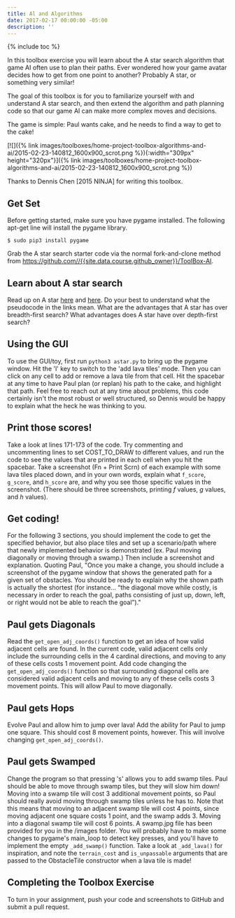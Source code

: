 ```yaml
---
title: Al and Algorithms
date: 2017-02-17 00:00:00 -05:00
description: ''
---
```


{% include toc %}

In this toolbox exercise you will learn about the A star search algorithm that
game AI often use to plan their paths. Ever wondered how your game avatar
decides how to get from one point to another? Probably A star, or something
very similar!

The goal of this toolbox is for you to familiarize yourself with and
understand A star search, and then extend the algorithm and path planning code
so that our game AI can make more complex moves and decisions.

The game is simple: Paul wants cake, and he needs to find a way to get to the
cake!

[![]({% link images/toolboxes/home-project-toolbox-algorithms-and-ai/2015-02-23-140812_1600x900_scrot.png %}){:width="309px" height="320px"}]({% link images/toolboxes/home-project-toolbox-algorithms-and-ai/2015-02-23-140812_1600x900_scrot.png %})

Thanks to Dennis Chen [2015 NINJA] for writing this toolbox.

## Get Set

Before getting started, make sure you have pygame installed. The following
apt-get line will install the pygame library.

    $ sudo pip3 install pygame

Grab the A star search starter code via the normal fork-and-clone method from
<https://github.com//{{site.data.course.github_owner}}/ToolBox-AI>.

## Learn about A star search

Read up on A star [here](http://web.mit.edu/eranki/www/tutorials/search/) and
[here](http://www.raywenderlich.com/4946/introduction-to-a-pathfinding). Do
your best to understand what the pseudocode in the links mean. What are the
advantages that A star has over breadth-first search? What advantages does A
star have over depth-first search?

## Using the GUI

To use the GUI/toy, first run `python3 astar.py` to bring up the pygame window.
Hit the 'l' key to switch to the 'add lava tiles' mode. Then you can click on
any cell to add or remove a lava tile from that cell. Hit the spacebar at any
time to have Paul plan (or replan) his path to the cake, and highlight that
path. Feel free to reach out at any time about problems, this code certainly
isn't the most robust or well structured, so Dennis would be happy to explain
what the heck he was thinking to you.

## Print those scores!

Take a look at lines 171-173 of the code. Try commenting and uncommenting
lines to set COST_TO_DRAW to different values, and run the code to see the
values that are printed in each cell when you hit the spacebar. Take a
screenshot (Fn + Print Scrn) of each example with some lava tiles placed down,
and in your own words, explain what `f_score`, `g_score`, and `h_score` are, and why
you see those specific values in the screenshot. (There should be three
screenshots, printing *f* values, *g* values, and *h* values).

## Get coding!

For the following 3 sections, you should implement the code to get the
specified behavior, but also place tiles and set up a scenario/path where that
newly implemented behavior is demonstrated (ex. Paul moving diagonally or
moving through a swamp.) Then include a screenshot and explanation. Quoting
Paul, "Once you make a change, you should include a screenshot of the pygame
window that shows the generated path for a given set of obstacles. You should
be ready to explain why the shown path is actually the shortest (for instance…
“the diagonal move while costly, is necessary in order to reach the goal,
paths consisting of just up, down, left, or right would not be able to reach
the goal”)."

## Paul gets Diagonals

Read the `get_open_adj_coords()` function to get an idea of how valid adjacent
cells are found. In the current code, valid adjacent cells only include the
surrounding cells in the 4 cardinal directions, and moving to any of these
cells costs 1 movement point. Add code changing the `get_open_adj_coords()`
function so that surrounding diagonal cells are considered valid adjacent
cells and moving to any of these cells costs 3 movement points. This will
allow Paul to move diagonally.

## Paul gets Hops

Evolve Paul and allow him to jump over lava! Add the ability for Paul to jump
one square. This should cost 8 movement points, however. This will involve
changing `get_open_adj_coords()`.

## Paul gets Swamped

Change the program so that pressing 's' allows you to add swamp tiles. Paul
should be able to move through swamp tiles, but they will slow him down!
Moving into a swamp tile will cost 3 additional movement points, so Paul
should really avoid moving through swamp tiles unless he has to. Note that
this means that moving to an adjacent swamp tile will cost 4 points, since
moving adjacent one square costs 1 point, and the swamp adds 3. Moving into a
diagonal swamp tile will cost 6 points. A swamp.jpg file has been provided for
you in the /images folder. You will probably have to make some changes to
pygame's main_loop to detect key presses, and you'll have to implement the
empty `_add_swamp()` function. Take a look at `_add_lava()` for inspiration, and
note the `terrain_cost` and `is_unpassable` arguments that are passed to the
ObstacleTile constructor when a lava tile is made!

## Completing the Toolbox Exercise

To turn in your assignment, push your code and screenshots to GitHub and
submit a pull request.

